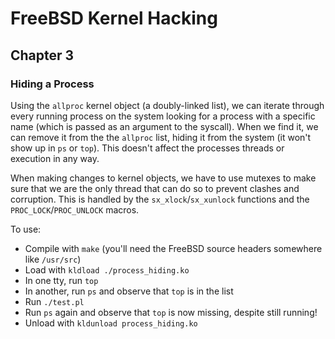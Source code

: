 # FreeBSD Kernel Hacking

## Chapter 3

### Hiding a Process

Using the `allproc` kernel object (a doubly-linked list), we can iterate through every running process on the system looking for a process with a specific name (which is passed as an argument to the syscall). When we find it, we can remove it from the the `allproc` list, hiding it from the system (it won't show up in `ps` or `top`). This doesn't affect the processes threads or execution in any way.

When making changes to kernel objects, we have to use mutexes to make sure that we are the only thread that can do so to prevent clashes and corruption. This is handled by the `sx_xlock`/`sx_xunlock` functions and the `PROC_LOCK`/`PROC_UNLOCK` macros.

To use:
* Compile with `make` (you'll need the FreeBSD source headers somewhere like `/usr/src`)
* Load with `kldload ./process_hiding.ko`
* In one tty, run `top`
* In another, run `ps` and observe that `top` is in the list
* Run `./test.pl`
* Run `ps` again and observe that `top` is now missing, despite still running!
* Unload with `kldunload process_hiding.ko`
